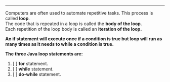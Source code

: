 
***
Computers are often used to automate repetitive tasks. This process is called **loop**.       
The code that is repeated in a loop is called the **body of the loop**.     
Each repetition of the loop body is called an **iteration of the loop.**

**An if statement will execute once if a condition is true but loop will run as many times as it needs to while a condition is true.**


**The three Java loop statements are:**
1. [ ]  **for** statement.
2. [ ]  **while** statement.
3. [ ]  **do-while** statement.

